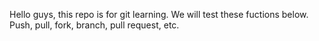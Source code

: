 Hello guys, this repo is for git learning.
We will test these fuctions below. Push, pull, fork, branch, pull request, etc.
